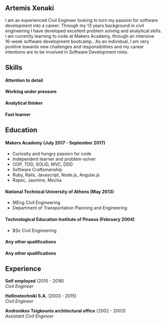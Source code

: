 ## Artemis Xenaki

I am an experienced Civil Engineer looking to turn my passion for software development into a career. Through my 13 years background in civil engineering I have developed excellent problem solving and analytical skills.
I am currently learning to code at Makers Academy, through an intensive 16-week software development bootcamp..
As an individual, I am very positive towards new challenges and responsibilities and my career intentions are to be involved in Software Development roles.

## Skills

#### Attention to detail

#### Working under pressure

#### Analytical thinker

#### Fast learner

## Education

#### Makers Academy (July 2017 - September 2017)

- Curiosity and hungry passion for code
- Independent learner and problem-solver
- OOP, TDD, SOLID, MVC, DDD
- Software Craftsmanship
- Ruby, Rails, Javascript, Node.js, Angular.js
- Rspec, Jasmine, Mocha

#### National Technical University of Athens (May 2013)

- MEng Civil Engineering
- Department of Transportation Planning and Engineering

#### Technological Education Institute of Piraeus (February 2004)

- BSc Civil Engineering

#### Any other qualifications

#### Any other qualifications

## Experience

**Self employed** (2015 - 2016)    
*Civil Engineer*

**Hellinotechniki S.A.** (2003 - 2015)    
*Civil Engineer*  

**Andronikos Tsigkounis architectural office** (2002 - 2003)   
*Assistant Civil Engineer*  

